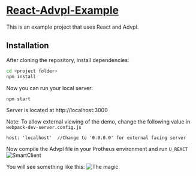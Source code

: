 # [React-Advpl-Example](https://github.com/vitorebatista/react-advpl-example)

This is an example project that uses React and Advpl.

## Installation

After cloning the repository, install dependencies:
```sh
cd <project folder>
npm install
```

Now you can run your local server:
```sh
npm start
```
Server is located at http://localhost:3000

Note: To allow external viewing of the demo, change the following value in `webpack-dev-server.config.js`

```
host: 'localhost'  //Change to '0.0.0.0' for external facing server
```

Now compile the Advpl file in your Protheus environment and run `U_REACT` 
![SmartClient](http://i.imgur.com/HmBn1wK.png)

You will see something like this:
![The magic](http://i.imgur.com/rnF5sjc.png)


